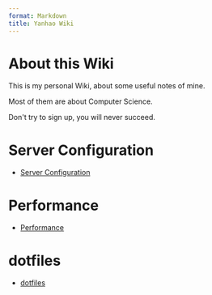 ```yaml
---
format: Markdown
title: Yanhao Wiki
---
```


# About this Wiki
This is my personal Wiki, about some useful notes of mine.

Most of them are about Computer Science.

Don't try to sign up, you will never succeed. 

# Server Configuration
* [Server Configuration]()

# Performance
* [Performance]()

# dotfiles
* [dotfiles]()